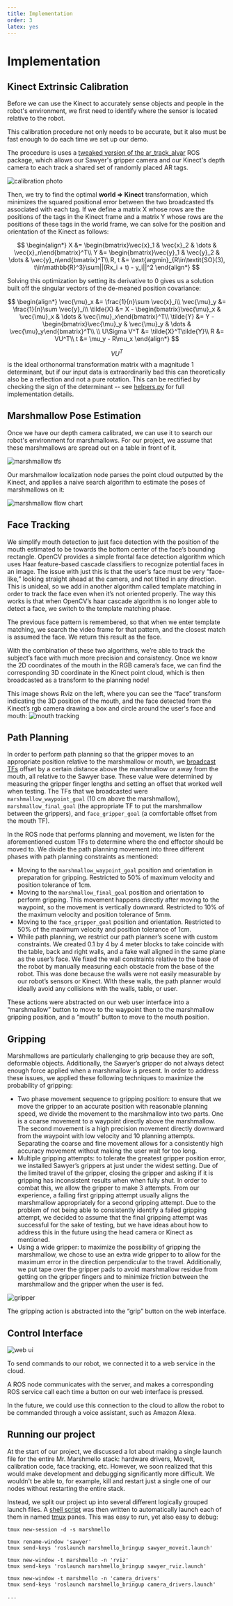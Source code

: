```yaml
---
title: Implementation
order: 3
latex: yes
---
```


# Implementation

<!--
Describe any hardware you used or built. Illustrate with pictures and diagrams.
What parts did you use to build your solution?
Describe any software you wrote in detail. Illustrate with diagrams, flow charts, and/or other
appropriate visuals. This includes launch files, URDFs, etc.
How does your complete system work? Describe each step.
-->

## Kinect Extrinsic Calibration

Before we can use the Kinect to accurately sense objects and people in the robot's environment, we first need to identify where the sensor is located relative to the robot.

This calibration procedure not only needs to be accurate, but it also must be fast enough to do each time we set up our demo.

The procedure is uses a [tweaked version of the ar_track_alvar](https://github.com/brentyi/ar_track_alvar) ROS package, which allows our Sawyer's gripper camera and our Kinect's depth camera to each track a shared set of randomly placed AR tags.

![calibration photo](https://i.imgur.com/8h9M3ah.jpg)

Then, we try to find the optimal **world => Kinect** transformation, which minimizes the squared positional error between the two broadcasted tfs associated with each tag. If we define a matrix X whose rows are the positions of the tags in the Kinect frame and a matrix Y whose rows are the positions of these tags in the world frame, we can solve for the position and orientation of the Kinect as follows:

$$
\begin{align*}
    X &= \begin{bmatrix}\vec{x}_1 & \vec{x}_2 & \dots & \vec{x}_n\end{bmatrix}^T\\
    Y &= \begin{bmatrix}\vec{y}_1 & \vec{y}_2 & \dots & \vec{y}_n\end{bmatrix}^T\\
    R, t &= \text{argmin}_{R\in\textit{SO}(3), t\in\mathbb{R}^3}\sum||(Rx_i + t) - y_i||^2
\end{align*}
$$

Solving this optimization by setting its derivative to 0 gives us a solution built off the singular vectors of the de-meaned position covariance:

$$
\begin{align*}
    \vec{\mu}_x &= \frac{1}{n}\sum \vec{x}_i\\
    \vec{\mu}_y &= \frac{1}{n}\sum \vec{y}_i\\
    \tilde{X} &= X - \begin{bmatrix}\vec{\mu}_x & \vec{\mu}_x & \dots & \vec{\mu}_x\end{bmatrix}^T\\
    \tilde{Y} &= Y - \begin{bmatrix}\vec{\mu}_y & \vec{\mu}_y & \dots & \vec{\mu}_y\end{bmatrix}^T\\
    \\
    U\Sigma V^T &= \tilde{X}^T\tilde{Y}\\
    R &= VU^T\\
    t &= \mu_y - R\mu_x
\end{align*}
$$

$$VU^T$$ is the ideal orthonormal transformation matrix with a magnitude 1 determinant, but if our input data is extraordinarily bad this can theoretically also be a reflection and not a pure rotation. This can be rectified by checking the sign of the determinant -- see [helpers.py](https://github.com/brentyi/marshmellow_localization/blob/master/scripts/helpers.py) for full implementation details.

## Marshmallow Pose Estimation

Once we have our depth camera calibrated, we can use it to search our robot's environment for marshmallows. For our project, we assume that these marshmallows are spread out on a table in front of it.

![marshmallow tfs](https://i.imgur.com/oOOaKOh.png?1)

Our marshmallow localization node parses the point cloud outputted by the Kinect, and applies a naive search algorithm to estimate the poses of marshmallows on it:

![marshmallow flow chart](https://i.imgur.com/iaKP4Jt.png)

## Face Tracking

We simplify mouth detection to just face detection with the position of the mouth estimated to be towards the bottom center of the face’s bounding rectangle. OpenCV provides a simple frontal face detection algorithm which uses Haar feature-based cascade classifiers to recognize potential faces in an image. The issue with just this is that the user’s face must be very “face-like,” looking straight ahead at the camera, and not tilted in any direction. This is unideal, so we add in another algorithm called template matching in order to track the face even when it’s not oriented properly. The way this works is that when OpenCV’s haar cascade algorithm is no longer able to detect a face, we switch to the template matching phase.

The previous face pattern is remembered, so that when we enter template matching, we search the video frame for that pattern, and the closest match is assumed the face. We return this result as the face. 

With the combination of these two algorithms, we’re able to track the subject’s face with much more precision and consistency. Once we know the 2D coordinates of the mouth in the RGB camera’s face, we can find the corresponding 3D coordinate in the Kinect point cloud, which is then broadcasted as a transform to the planning node!

This image shows Rviz on the left, where you can see the “face” transform indicating the 3D position of the mouth, and the face detected from the Kinect’s rgb camera drawing a box and circle around the user's face and mouth:
![mouth tracking](https://i.imgur.com/EnqBAi0.jpg)

## Path Planning

In order to perform path planning so that the gripper moves to an appropriate position relative to the marshmallow or mouth, we [broadcast TFs](https://github.com/williammlu/planning/blob/master/scripts/tf_broadcast.py) offset by a certain distance above the marshmallow or away from the mouth, all relative to the Sawyer base. These value were determined by measuring the gripper finger lengths and setting an offset that worked well when testing. The TFs that we broadcasted were `marshmallow_waypoint_goal` (10 cm above the marshmallow), `marshmallow_final_goal` (the appropriate TF to put the marshmallow between the grippers), and `face_gripper_goal` (a comfortable offset from the mouth TF).

In the ROS node that performs planning and movement, we listen for the aforementioned custom TFs to determine where the end effector should be moved to. We divide the path planning movement into three different phases with path planning constraints as mentioned:

- Moving to the `marshmallow_waypoint_goal` position and orientation in preparation for gripping. Restricted to 50% of maximum velocity and position tolerance of 1cm.
- Moving to the `marshmallow_final_goal` position and orientation to perform gripping. This movement happens directly after moving to the waypoint, so the movement is vertically downward. Restricted to 10% of the maximum velocity and position tolerance of 5mm.
- Moving to the `face_gripper_goal` position and orientation. Restricted to 50% of the maximum velocity and position tolerance of 1cm.
- While path planning, we restrict our path planner’s scene with custom constraints. We created 0.1 by 4 by 4 meter blocks to take coincide with the table, back and right walls, and a fake wall aligned in the same plane as the user’s face. We fixed the wall constraints relative to the base of the robot by manually measuring each obstacle from the base of the robot. This was done because the walls were not easily measurable by our robot’s sensors or Kinect. WIth these walls, the path planner would ideally avoid any collisions with the walls, table, or user.

These actions were abstracted on our web user interface into a “marshmallow” button to move to the waypoint then to the marshmallow gripping position, and a “mouth” button to move to the mouth position.

## Gripping

Marshmallows are particularly challenging to grip because they are soft, deformable objects. Additionally, the Sawyer’s gripper do not always detect enough force applied when a marshmallow is present. In order to address these issues, we applied these following techniques to maximize the probability of gripping:

- Two phase movement sequence to gripping position: to ensure that we move the gripper to an accurate position with reasonable planning speed, we divide the movement to the marshmallow into two parts. One is a coarse movement to a waypoint directly above the marshmallow. The second movement is a high precision movement directly downward from the waypoint with low velocity and 10 planning attempts. Separating the coarse and fine movement allows for a consistently high accuracy movement without making the user wait for too long.
- Multiple gripping attempts: to tolerate the greatest gripper position error, we installed Sawyer’s grippers at just under the widest setting. Due of the limited travel of the gripper, closing the gripper and asking if it is gripping has inconsistent results when when fully shut. In order to combat this, we allow the gripper to make 3 attempts. From our experience, a failing first gripping attempt usually aligns the marshmallow appropriately for a second gripping attempt. Due to the problem of not being able to consistently identify a failed gripping attempt, we decided to assume that the final gripping attempt was successful for the sake of testing, but we have ideas about how to address this in the future using the head camera or Kinect as mentioned.
- Using a wide gripper: to maximize the possibility of gripping the marshmallow, we chose to use an extra wide gripper to to allow for the maximum error in the direction perpendicular to the travel. Additionally, we put tape over the gripper pads to avoid marshmallow residue from getting on the gripper fingers and to minimize friction between the marshmallow and the gripper when the user is fed.

![gripper](https://i.imgur.com/7p8PIYj.jpg)

The gripping action is abstracted into the “grip” button on the web interface.


## Control Interface

![web ui](https://i.imgur.com/3l6DA2x.png)

To send commands to our robot, we connected it to a web service in the cloud.

A ROS node communicates with the server, and makes a corresponding ROS service call each time a button on our web interface is pressed.

In the future, we could use this connection to the cloud to allow the robot to be commanded through a voice assistant, such as Amazon Alexa.

## Running our project

At the start of our project, we discussed a lot about making a single launch file for the entire Mr. Marshmello stack: hardware drivers, MoveIt, calibration code, face tracking, etc. However, we soon realized that this would make development and debugging significantly more difficult. We wouldn't be able to, for example, kill and restart just a single one of our nodes without restarting the entire stack.

Instead, we split our project up into several different logically grouped launch files. A [shell script](https://github.com/brentyi/marshmello_bringup/blob/master/run.sh) was then written to automatically launch each of them in named [tmux](https://github.com/tmux/tmux/wiki) panes. This was easy to run, yet also easy to debug:

```
tmux new-session -d -s marshmello

tmux rename-window 'sawyer'
tmux send-keys 'roslaunch marshmello_bringup sawyer_moveit.launch'

tmux new-window -t marshmello -n 'rviz'
tmux send-keys 'roslaunch marshmello_bringup sawyer_rviz.launch'

tmux new-window -t marshmello -n 'camera_drivers'
tmux send-keys 'roslaunch marshmello_bringup camera_drivers.launch'

...
```
